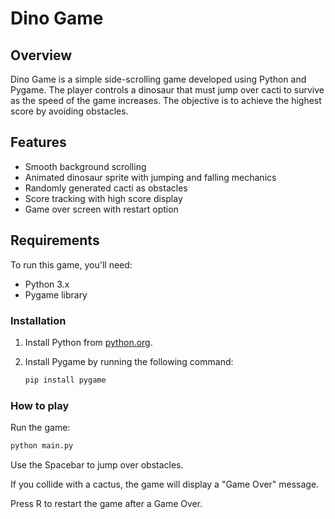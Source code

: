 # Dino Game

## Overview

Dino Game is a simple side-scrolling game developed using Python and Pygame. The player controls a dinosaur that must jump over cacti to survive as the speed of the game increases. The objective is to achieve the highest score by avoiding obstacles.

## Features

- Smooth background scrolling
- Animated dinosaur sprite with jumping and falling mechanics
- Randomly generated cacti as obstacles
- Score tracking with high score display
- Game over screen with restart option

## Requirements

To run this game, you'll need:

- Python 3.x
- Pygame library

### Installation

1. Install Python from [python.org](https://www.python.org/downloads/).
2. Install Pygame by running the following command:

   ```bash
   pip install pygame
   ```

### How to play
Run the game:

   ```bash
   python main.py
   ```

Use the Spacebar to jump over obstacles.

If you collide with a cactus, the game will display a "Game Over" message.

Press R to restart the game after a Game Over.
